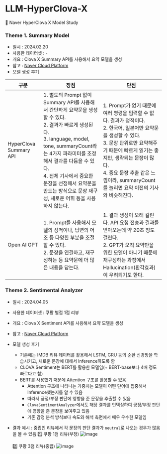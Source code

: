 # LLM-HyperClova-X
📗 Naver HyperClova X Model Study

### Theme 1. Summary Model
- 일시 : 2024.02.20
- 사용한 데이터셋 : -
- 개요 : Clova X Summary API를 사용해서 요약 모델을 생성
- 참고 : [Naver Cloud Platform](https://medium.com/naver-cloud-platform/%EC%9D%B4%EB%A0%87%EA%B2%8C-%EC%82%AC%EC%9A%A9%ED%95%98%EC%84%B8%EC%9A%94-clova-summary%EB%A1%9C-%EB%89%B4%EC%8A%A4-%EC%9A%94%EC%95%BD-%EC%84%9C%EB%B9%84%EC%8A%A4-%EB%A7%8C%EB%93%A4%EA%B8%B0-%EC%9D%B4%EA%B1%B4-%EB%A7%88%EC%B9%98-%EC%84%B8%EC%A4%84-%EC%9A%94%EC%95%BD-%EB%B4%87-dac29e97d1e4)
- 모델 생성 후기

| 구분 | 장점 | 단점 |
| ----------------------- | ---------------------------------------------- | ---------------------------------------------- |
| HyperClova Summary API | 1. 별도의 Prompt 없이 Summary API를 사용해서 간단하게 요약문을 생성할 수 있다. <br> 2. 결과가 빠르게 생성된다. <br> 3. language, model, tone, summaryCount라는 4가지 파라미터를 조정해서 결과를 다듬을 수 있다. <br> 4. 전체 기사에서 중요한 문장을 선정해서 요약문을 만드는 방식으로 문장 재구성, 새로운 어휘 등을 사용하지 않는다.|1. Prompt가 없기 때문에 여러 명령을 입력할 수 없다. 결과가 정적이다. <br> 2. 한국어, 일본어만 요약문을 생성할 수 있다. <br> 3. 문장 단위로만 요약해주기 때문에 빠르게 읽기는 좋지만, 생략되는 문장이 많다. <br> 4. 중요 문장 추출 같은 느낌이라, summaryCount를 늘리면 요약 이전의 기사와 비슷해진다.|
| Open AI GPT | 1. Prompt를 사용해서 모델의 성격이나, 답변의 어조 등 다양한 부분을 조절할 수 있다. <br> 2. 문장을 연결하고, 재구성하는 등 요약문에 더 많은 내용을 담는다. |1. 결과 생성이 오래 걸린다. API 요청 전송과 결과를 받아오는데 약 20초 정도 걸린다. <br> 2. GPT가 오직 요약만을 위한 모델이 아니기 때문에 재구성하는 과정에서 Hallucination(환각효과)이 우려되기도 한다.|

### Theme 2. Sentimental Analyzer
- 일시 : 2024.04.05
- 사용한 데이터셋 : 쿠팡 별점 1점 리뷰
- 개요 : Clova X Sentiment API를 사용해서 요약 모델을 생성
- 참고 : [Naver Cloud Platform](https://medium.com/naver-cloud-platform/%EC%9D%B4%EB%A0%87%EA%B2%8C-%EC%82%AC%EC%9A%A9%ED%95%98%EC%84%B8%EC%9A%94-%ED%85%8D%EC%8A%A4%ED%8A%B8-%EA%B0%90%EC%A0%95-%EB%B6%84%EC%84%9D-%EC%84%9C%EB%B9%84%EC%8A%A4-%EA%B5%AC%ED%98%84%ED%95%98%EA%B8%B0-clova-sentiment-%ED%99%9C%EC%9A%A9%EA%B8%B0-5d9db7b0209b)
- 모델 생성 후기
  - 기존에는 IMDB 리뷰 데이터를 활용해서 LSTM, GRU 등의 순환 신경망을 학습시키고, 새로운 문장에 대해서 Inference하도록 함
  - CLOVA Sentiment는 BERT를 활용한 모델임(+ BERT-base보다 4배 정도 빠르다고 함)
  - BERT를 사용했기 때문에 Attention 구조를 활용할 수 있음
    - Attention 구조에 나타나는 가중치는 모델이 어떤 단어에 집중해서 Inference했는지를 알 수 있음
    - 따라서 긍정/부정 판단에 영향을 준 문장을 추출할 수 있음
    - ```ClovaSentimentAnalyzer```에서도 해당 결과를 인덱싱하여 긍정/부정 판단에 영향을 준 문장을 보여주고 있음
    - 기존 감정 분석 방식보다 속도와 해석 측면에서 매우 우수한 모델임
- 결과 예시 : 중립인 리뷰에서 각 문장의 판단 결과가 ```neutral```로 나오는 경우가 많음을 볼 수 있음
  1️⃣ 쿠팡 1점 리뷰(부정)
  ![image](https://github.com/Sangvierr/LLM-HyperClova-X/assets/165464507/e4a1a5b0-7535-4603-9fee-4094f09bd10a)

  2️⃣ 쿠팡 3점 리뷰(중립)
  ![image](https://github.com/Sangvierr/LLM-HyperClova-X/assets/165464507/419732d1-1c4c-4f4e-8bcb-0b77538f02d9)
